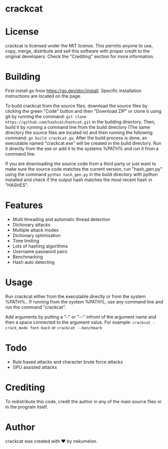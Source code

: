 # crackcat
# License
crackcat is licensed under the MIT license. This permits anyone to use, copy, merge, distribute and sell this software with proper credit to the original developers. Check the "Crediting" section for more information.

# Building
First install go from https://go.dev/doc/install. Specific installation instructions are located on the page.

To build crackcat from the source files, download the source files by clicking the green "Code" button and then "Download ZIP" or clone it using git by running the command: `git clone https://github.com/hashcat/hashcat.git` in the building directory. Then, build it by running a command line from the build directory (The same directory the source files are located in) and then running the following command: `go build crackcat.go`. After the build process is done, an executable named "crackcat.exe" will be created in the build directory. Run it directly from the exe or add it to the systems %PATH% and run it from a command line.

If you are downloading the source code from a third party or just want to make sure the source code matches the current version, run "hash_gen.py" using the command `python hash_gen.py` in the build directory with python installed and check if the output hash matches the most recent hash in "HASHES".

# Features
* Multi threading and automatic thread detection
* Dictionary attacks
* Multiple attack modes
* Dictionary optimization
* Time limiting
* Lots of hashing algorithms
* Username password pairs
* Benchmarking
* Hash auto detecting

# Usage
Run crackcat either from the executable directly or from the system %PATH%.. If running from the system %PATH%, use any command line and run the command "crackcat".

Add arguments by putting a "-" or "--" infront of the argument name and then a space connected to the argument value. For example: `crackcat -crack_mode font-back` or `crackcat --benchmark`
  
# Todo
* Rule based attacks and character brute force attacks
* GPU assisted attacks

# Crediting
To redistribute this code, credit the author in any of the main source files or in the program itself.

# Author
crackcat was created with ❤ by nekumelon.